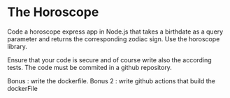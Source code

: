 # The Horoscope

Code a horoscope express app in Node.js that takes a birthdate as a query parameter and returns the corresponding zodiac sign.
Use the horoscope library.

Ensure that your code is secure and of course write also the according tests. 
The code must be commited in a github repository.

Bonus : write the dockerfile.
Bonus 2 : write github actions that build the dockerFile
